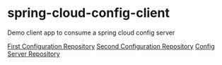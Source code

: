# spring-cloud-config-client
Demo client app to consume a spring cloud config server


[First Configuration Repository](https://github.com/oscros/spring-cloudconfig)
[Second Configuration Repository](https://github.com/oscros/spring-cloudconfig-perf)
[Config Server Repository](https://github.com/oscros/spring-cloud-config-server)
